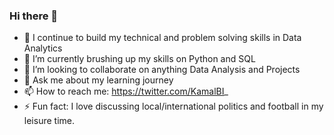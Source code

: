 ### Hi there 👋



- 🔭 I continue to build my technical and problem solving skills in Data Analytics
- 🌱 I’m currently brushing up my skills on Python and SQL
- 👯 I’m looking to collaborate on anything Data Analysis and Projects
- 💬 Ask me about my learning journey
- 📫 How to reach me: https://twitter.com/KamalBI_ 
- ⚡ Fun fact: I love discussing local/international politics and football in my leisure time.
